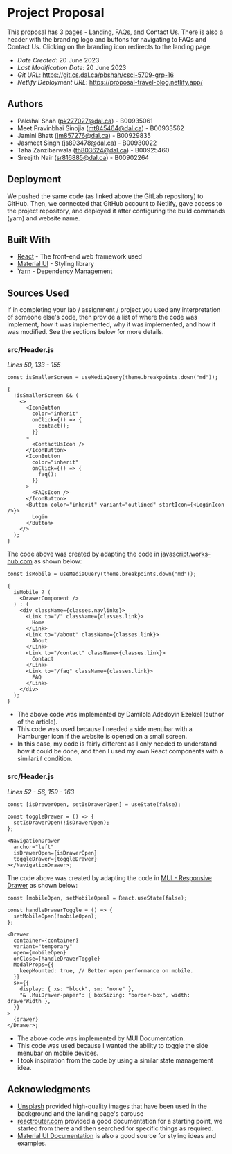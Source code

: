 # Project Proposal

This proposal has 3 pages - Landing, FAQs, and Contact Us. There is also a header with the branding logo and buttons for navigating to FAQs and Contact Us. Clicking on the branding icon redirects to the landing page.

* *Date Created*: 20 June 2023
* *Last Modification Date*: 20 June 2023
* *Git URL*: <https://git.cs.dal.ca/pbshah/csci-5709-grp-16>
* *Netlify Deployment URL*: <https://proposal-travel-blog.netlify.app/>


## Authors

* Pakshal Shah (pk277027@dal.ca) - B00935061
* Meet Pravinbhai Sinojia (mt845464@dal.ca) - B00933562
* Jamini Bhatt (jm857276@dal.ca) - B00929835
* Jasmeet Singh (js893478@dal.ca) - B00930022
* Taha Zanzibarwala (th803624@dal.ca) - B00925460
* Sreejith Nair (sr816885@dal.ca) - B00902264


## Deployment

We pushed the same code (as linked above the GitLab repository) to GitHub. Then, we connected that GitHub account to Netlify, gave access to the project repository, and deployed it after configuring the build commands (yarn) and website name.


## Built With

* [React](https://react.dev/) - The front-end web framework used
* [Material UI](https://mui.com/) - Styling library
* [Yarn](https://yarnpkg.com/) - Dependency Management


## Sources Used

If in completing your lab / assignment / project you used any interpretation of someone else's code, then provide a list of where the code was implement, how it was implemented, why it was implemented, and how it was modified. See the sections below for more details.

### src/Header.js

*Lines 50,  133 - 155*

```
const isSmallerScreen = useMediaQuery(theme.breakpoints.down("md"));

{
  !isSmallerScreen && (
    <>
      <IconButton
        color="inherit"
        onClick={() => {
          contact();
        }}
      >
        <ContactUsIcon />
      </IconButton>
      <IconButton
        color="inherit"
        onClick={() => {
          faq();
        }}
      >
        <FAQsIcon />
      </IconButton>
      <Button color="inherit" variant="outlined" startIcon={<LoginIcon />}>
        Login
      </Button>
    </>
  );
}
```

The code above was created by adapting the code in [javascript.works-hub.com](https://javascript.works-hub.com/learn/how-to-create-a-responsive-navbar-using-material-ui-and-react-router-f9a01) as shown below: 

```
const isMobile = useMediaQuery(theme.breakpoints.down("md"));

{
  isMobile ? (
    <DrawerComponent />
  ) : (
    <div className={classes.navlinks}>
      <Link to="/" className={classes.link}>
        Home
      </Link>
      <Link to="/about" className={classes.link}>
        About
      </Link>
      <Link to="/contact" className={classes.link}>
        Contact
      </Link>
      <Link to="/faq" className={classes.link}>
        FAQ
      </Link>
    </div>
  );
}
```

- The above code was implemented by Damilola Adedoyin Ezekiel (author of the article).
- This code was used because I needed a side menubar with a Hamburger icon if the website is opened on a small screen.
- In this case, my code is fairly different as I only needed to understand how it could be done, and then I used my own React components with a similar`if` condition.


### src/Header.js

*Lines 52 - 56, 159 - 163*

```
const [isDrawerOpen, setIsDrawerOpen] = useState(false);

const toggleDrawer = () => {
  setIsDrawerOpen(!isDrawerOpen);
};

<NavigationDrawer
  anchor="left"
  isDrawerOpen={isDrawerOpen}
  toggleDrawer={toggleDrawer}
></NavigationDrawer>;
```

The code above was created by adapting the code in [MUI - Responsive Drawer](https://mui.com/material-ui/react-drawer/#responsive-drawer) as shown below: 

```
const [mobileOpen, setMobileOpen] = React.useState(false);

const handleDrawerToggle = () => {
  setMobileOpen(!mobileOpen);
};

<Drawer
  container={container}
  variant="temporary"
  open={mobileOpen}
  onClose={handleDrawerToggle}
  ModalProps={{
    keepMounted: true, // Better open performance on mobile.
  }}
  sx={{
    display: { xs: "block", sm: "none" },
    "& .MuiDrawer-paper": { boxSizing: "border-box", width: drawerWidth },
  }}
>
  {drawer}
</Drawer>;
```

- The above code was implemented by MUI Documentation.
- This code was used because I wanted the ability to toggle the side menubar on mobile devices.
- I took inspiration from the code by using a similar state management idea.

## Acknowledgments

* [Unsplash](https://unsplash.com/images/stock) provided high-quality images that have been used in the background and the landing page's carouse
* [reactrouter.com](https://reactrouter.com/en/main) provided a good documentation for a starting point, we started from there and then searched for specific things as required.
* [Material UI Documentation](https://mui.com/material-ui/) is also a good source for styling ideas and examples.
